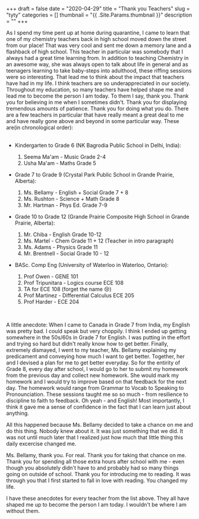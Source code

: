 +++ 
draft = false
date = "2020-04-29"
title = "Thank you Teachers"
slug = "tyty" 
categories = []
thumbnail = "{{ .Site.Params.thumbnail }}"
description = ""
+++

As I spend my time pent up at home during quarantine, I came to learn that one of my chemistry teachers back in high school moved down the street from our place! That was very cool and sent me down a memory lane and a flashback of high school. This teacher in particular was somebody that I always had a great time learning from. In addition to teaching Chemistry in an awesome way, she was always open to talk about life in general and as teenagers learning to take baby-steps into adulthood, these riffing sessions were so interesting. That lead me to think about the impact that teachers have had in my life. I think teachers are so underappreciated in our society. Throughout my education, so many teachers have helped shape me and lead me to become the person I am today. To them I say, thank you. Thank you for believing in me when I sometimes didn't. Thank you for displaying tremendous amounts of patience. Thank you for doing what you do. There are a few teachers in particular that have really meant a great deal to me and have really gone above and beyond in some particular way. These are(in chronological order): 
<br/>
<br/>

* Kindergarten to Grade 6 (NK Bagrodia Public School in Delhi, India): 
    1. Seema Ma'am - Music Grade 2-4
    2. Usha Ma'am - Maths Grade 5

* Grade 7 to Grade 9 (Crystal Park Public School in Grande Prairie, Alberta):
    1. Ms. Bellamy - English + Social Grade 7 + 8
    2. Ms. Rushton - Science + Math Grade 8
    3. Mr. Hartman - Phys Ed. Grade 7-9

* Grade 10 to Grade 12 (Grande Prairie Composite High School in Grande Prairie, Alberta):
    1. Mr. Chiba - English Grade 10-12
    2. Ms. Martel - Chem Grade 11 + 12 (Teacher in intro paragraph)
    3. Ms. Adams - Physics Grade 11 
    4. Mr. Brentnell - Social Grade 10 - 12

* BASc. Comp Eng (University of Waterloo in Waterloo, Ontario): 
    1. Prof Owen - GENE 101 
    2. Prof Tripunitara - Logics course ECE 108
    3. TA for ECE 108 (forget the name 😢)
    4. Prof Martinez - Differential Calculus ECE 205
    5. Prof Harder - ECE 204 


<br/>

A little anecdote: When I came to Canada in Grade 7 from India, my English was pretty bad. I could speak but very choppily. I think I ended up getting somewhere in the 50s/60s in Grade 7 for English. I was putting in the effort and trying so hard but didn't really know how to get better. Finally, extremely dismayed, I went to my teacher, Ms. Bellamy explaining my predicament and conveying how much I want to get better. Together, her and I devised a plan for me to get better everyday. So for the entirity of Grade 8, every day after school, I would go to her to submit my homework from the previous day and collect new homework. She would mark my homework and I would try to improve based on that feedback for the next day. The homework would range from Grammar to Vocab to Speaking to Pronounciation. These sessions taught me so so much - from resilience to discipline to faith to feedback. Oh yeah - and English! Most importantly, I think it gave me a sense of confidence in the fact that I can learn just about anything. 

All this happened because Ms. Bellamy decided to take a chance on me and do this thing. Nobody knew about it. It was just something that we did. It was not until much later that I realized just how much that little thing this daily excercise changed me. 

Ms. Bellamy, thank you. For real. Thank you for taking that chance on me. Thank you for spending all those extra hours after school with me - even though you absolutely didn't have to and probably had so many things going on outside of school. Thank you for introducing me to reading. It was through you that I first started to fall in love with reading. You changed my life. 

I have these anecdotes for every teacher from the list above. They all have shaped me up to become the person I am today. I wouldn't be where I am without them. 


